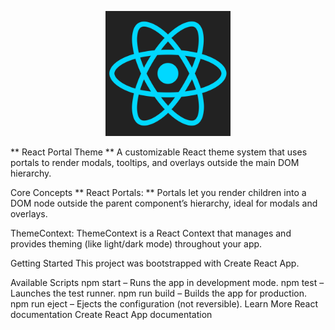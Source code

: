 <p align="center">
  <a href="https://react.dev/" target="_blank">
    <img src="react-1-logo-png-transparent.png" width="200" alt="Django Logo">
  </a>




** React Portal Theme **
A customizable React theme system that uses portals to render modals, tooltips, and overlays outside the main DOM hierarchy.

Core Concepts
** React Portals: **
Portals let you render children into a DOM node outside the parent component’s hierarchy, ideal for modals and overlays.

ThemeContext:
ThemeContext is a React Context that manages and provides theming (like light/dark mode) throughout your app.

Getting Started
This project was bootstrapped with Create React App.

Available Scripts
npm start – Runs the app in development mode.
npm test – Launches the test runner.
npm run build – Builds the app for production.
npm run eject – Ejects the configuration (not reversible).
Learn More
React documentation
Create React App documentation
